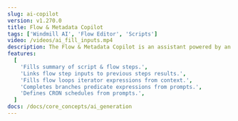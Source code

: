 ```yaml
---
slug: ai-copilot
version: v1.270.0
title: Flow & Metadata Copilot
tags: ['Windmill AI', 'Flow Editor', 'Scripts']
video: /videos/ai_fill_inputs.mp4
description: The Flow & Metadata Copilot is an assistant powered by an OpenAI resource that simplifies your script & flows building experience by population fields (summaries, descriptions, step input expressions) automatically based on context and prompts.
features:
  [
    'Fills summary of script & flow steps.',
    'Links flow step inputs to previous steps results.',
    'Fills flow loops iterator expressions from context.',
    'Completes branches predicate expressions from prompts.',
    'Defines CRON schedules from prompts.',
  ]
docs: /docs/core_concepts/ai_generation
---
```

